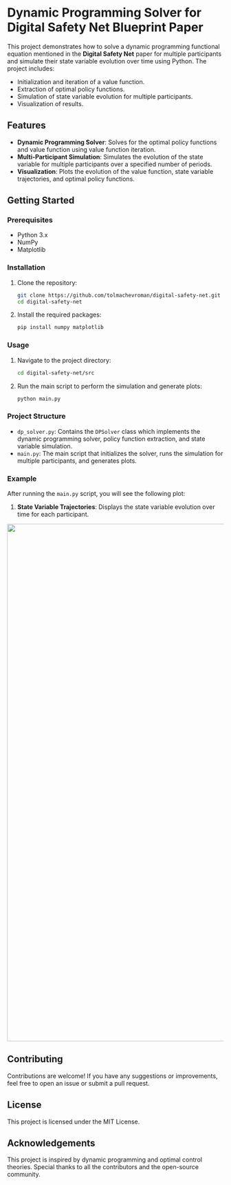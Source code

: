 # Dynamic Programming Solver for Digital Safety Net Blueprint Paper

This project demonstrates how to solve a dynamic programming functional equation mentioned in the **Digital Safety Net** paper for multiple participants and simulate their state variable evolution over time using Python. The project includes:

- Initialization and iteration of a value function.
- Extraction of optimal policy functions.
- Simulation of state variable evolution for multiple participants.
- Visualization of results.

## Features

- **Dynamic Programming Solver**: Solves for the optimal policy functions and value function using value function iteration.
- **Multi-Participant Simulation**: Simulates the evolution of the state variable for multiple participants over a specified number of periods.
- **Visualization**: Plots the evolution of the value function, state variable trajectories, and optimal policy functions.

## Getting Started

### Prerequisites

- Python 3.x
- NumPy
- Matplotlib

### Installation

1. Clone the repository:
    ```bash
    git clone https://github.com/tolmachevroman/digital-safety-net.git
    cd digital-safety-net
    ```

2. Install the required packages:
    ```bash
    pip install numpy matplotlib
    ```

### Usage

1. Navigate to the project directory:
    ```bash
    cd digital-safety-net/src
    ```

2. Run the main script to perform the simulation and generate plots:
    ```bash
    python main.py
    ```

### Project Structure

- `dp_solver.py`: Contains the `DPSolver` class which implements the dynamic programming solver, policy function extraction, and state variable simulation.
- `main.py`: The main script that initializes the solver, runs the simulation for multiple participants, and generates plots.
  
### Example

After running the `main.py` script, you will see the following plot:

1. **State Variable Trajectories**: Displays the state variable evolution over time for each participant.

<p align="center">
  <img src="https://github.com/user-attachments/assets/bba7f55d-6972-4f71-96f0-29e7a5d25b36" width="1200" title="hover text">
</p>

## Contributing

Contributions are welcome! If you have any suggestions or improvements, feel free to open an issue or submit a pull request.

## License

This project is licensed under the MIT License.

## Acknowledgements

This project is inspired by dynamic programming and optimal control theories. Special thanks to all the contributors and the open-source community.
